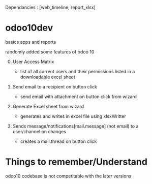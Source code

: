 Dependancies : [web_timeline, report_xlsx]

# odoo10dev
basics apps and reports

randomly added some features of odoo 10

0. User Access Matrix
    - list of all current users and their permissions listed in a downloadable excel sheet
    
1. Send email to a recipient on button click
    - send email with attachment on button click from wizard   
    
2. Generate Excel sheet from wizard
    - generates and writes in excel file using xlsxWritter
    
3. Sends message/notifications[mail.message] (not email) to a user/channel on changes 
    - creates a mail.thread on button click



# Things to remember/Understand
odoo10 codebase is not competitable with the later versions

